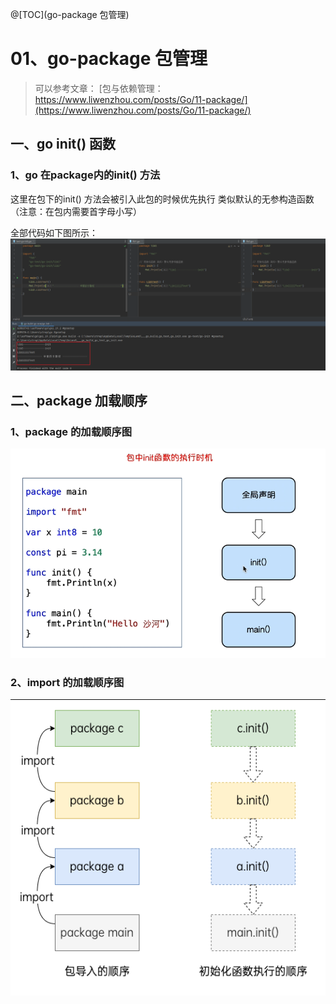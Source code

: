 
@[TOC](go-package 包管理)

# 01、go-package 包管理

> 可以参考文章：
> [包与依赖管理：https://www.liwenzhou.com/posts/Go/11-package/](https://www.liwenzhou.com/posts/Go/11-package/)



## 一、go init() 函数

### 1、go 在package内的init() 方法
这里在包下的init() 方法会被引入此包的时候优先执行
类似默认的无参构造函数（注意：在包内需要首字母小写）

全部代码如下图所示：
![img.png](file/img.png)


## 二、package 加载顺序

### 1、package 的加载顺序图

![img.png](file/img2.png)

### 2、import 的加载顺序图
![img.png](file/img1.png)

